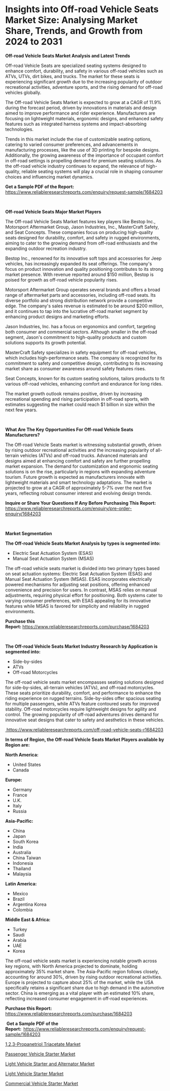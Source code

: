 <p><h1>Insights into Off-road Vehicle Seats Market Size: Analysing Market Share, Trends, and Growth from 2024 to 2031</h1></p><p><strong>Off-road Vehicle Seats Market Analysis and Latest Trends</strong></p>
<p><p>Off-road Vehicle Seats are specialized seating systems designed to enhance comfort, durability, and safety in various off-road vehicles such as ATVs, UTVs, dirt bikes, and trucks. The market for these seats is experiencing significant growth due to the increasing popularity of outdoor recreational activities, adventure sports, and the rising demand for off-road vehicles globally. </p><p>The Off-road Vehicle Seats Market is expected to grow at a CAGR of 11.9% during the forecast period, driven by innovations in materials and design aimed to improve performance and rider experience. Manufacturers are focusing on lightweight materials, ergonomic designs, and enhanced safety features such as integrated harness systems and impact-absorbing technologies. </p><p>Trends in this market include the rise of customizable seating options, catering to varied consumer preferences, and advancements in manufacturing processes, like the use of 3D printing for bespoke designs. Additionally, the growing awareness of the importance of occupant comfort in off-road settings is propelling demand for premium seating solutions. As the off-road vehicle industry continues to expand, the relevance of high-quality, reliable seating systems will play a crucial role in shaping consumer choices and influencing market dynamics.</p></p>
<p><strong>Get a Sample PDF of the Report:&nbsp;</strong> <a href="https://www.reliableresearchreports.com/enquiry/request-sample/1684203?utm_campaign=1595&utm_medium=2&utm_source=Github&utm_content=ia&utm_term=15102024&utm_id=off-road-vehicle-seats">https://www.reliableresearchreports.com/enquiry/request-sample/1684203</a></p>
<p>&nbsp;</p>
<p><strong>Off-road Vehicle Seats Major Market Players</strong></p>
<p><p>The Off-road Vehicle Seats Market features key players like Bestop Inc., Motorsport Aftermarket Group, Jason Industries, Inc., MasterCraft Safety, and Seat Concepts. These companies focus on producing high-quality seats designed for durability, comfort, and safety in rugged environments, aiming to cater to the growing demand from off-road enthusiasts and the expanding outdoor recreation industry.</p><p>Bestop Inc., renowned for its innovative soft tops and accessories for Jeep vehicles, has increasingly expanded its seat offerings. The company's focus on product innovation and quality positioning contributes to its strong market presence. With revenue reported around $150 million, Bestop is poised for growth as off-road vehicle popularity rises.</p><p>Motorsport Aftermarket Group operates several brands and offers a broad range of aftermarket parts and accessories, including off-road seats. Its diverse portfolio and strong distribution network provide a competitive edge. The company's sales revenue is estimated to be around $200 million, and it continues to tap into the lucrative off-road market segment by enhancing product designs and marketing efforts.</p><p>Jason Industries, Inc. has a focus on ergonomics and comfort, targeting both consumer and commercial sectors. Although smaller in the off-road segment, Jason's commitment to high-quality products and custom solutions supports its growth potential.</p><p>MasterCraft Safety specializes in safety equipment for off-road vehicles, which includes high-performance seats. The company is recognized for its commitment to safety and competitive design, contributing to its increasing market share as consumer awareness around safety features rises.</p><p>Seat Concepts, known for its custom seating solutions, tailors products to fit various off-road vehicles, enhancing comfort and endurance for long rides. </p><p>The market growth outlook remains positive, driven by increasing recreational spending and rising participation in off-road sports, with estimates suggesting the market could reach $1 billion in size within the next few years.</p></p>
<p>&nbsp;</p>
<p><strong>What Are The Key Opportunities For Off-road Vehicle Seats Manufacturers?</strong></p>
<p><p>The Off-road Vehicle Seats market is witnessing substantial growth, driven by rising outdoor recreational activities and the increasing popularity of all-terrain vehicles (ATVs) and off-road trucks. Advanced materials and designs aimed at enhancing comfort and safety are further propelling market expansion. The demand for customization and ergonomic seating solutions is on the rise, particularly in regions with expanding adventure tourism. Future growth is expected as manufacturers innovate with lightweight materials and smart technology adaptations. The market is projected to grow at a CAGR of approximately 5-7% over the next five years, reflecting robust consumer interest and evolving design trends.</p></p>
<p><strong>Inquire or Share Your Questions If Any Before Purchasing This Report:</strong> <a href="https://www.reliableresearchreports.com/enquiry/pre-order-enquiry/1684203?utm_campaign=1595&utm_medium=2&utm_source=Github&utm_content=ia&utm_term=15102024&utm_id=off-road-vehicle-seats">https://www.reliableresearchreports.com/enquiry/pre-order-enquiry/1684203</a></p>
<p>&nbsp;</p>
<p><strong>Market Segmentation</strong></p>
<p><strong>The Off-road Vehicle Seats Market Analysis by types is segmented into:</strong></p>
<p><ul><li>Electric Seat Actuation System (ESAS)</li><li>Manual Seat Actuation System (MSAS)</li></ul></p>
<p><p>The off-road vehicle seats market is divided into two primary types based on seat actuation systems: Electric Seat Actuation System (ESAS) and Manual Seat Actuation System (MSAS). ESAS incorporates electrically powered mechanisms for adjusting seat positions, offering enhanced convenience and precision for users. In contrast, MSAS relies on manual adjustments, requiring physical effort for positioning. Both systems cater to varying consumer preferences, with ESAS appealing for its innovative features while MSAS is favored for simplicity and reliability in rugged environments.</p></p>
<p><strong>Purchase this Report:&nbsp;</strong><a href="https://www.reliableresearchreports.com/purchase/1684203?utm_campaign=1595&utm_medium=2&utm_source=Github&utm_content=ia&utm_term=15102024&utm_id=off-road-vehicle-seats">https://www.reliableresearchreports.com/purchase/1684203</a></p>
<p>&nbsp;</p>
<p><strong>The Off-road Vehicle Seats Market Industry Research by Application is segmented into:</strong></p>
<p><ul><li>Side-by-sides</li><li>ATVs</li><li>Off-road Motorcycles</li></ul></p>
<p><p>The off-road vehicle seats market encompasses seating solutions designed for side-by-sides, all-terrain vehicles (ATVs), and off-road motorcycles. These seats prioritize durability, comfort, and performance to enhance the riding experience on rugged terrains. Side-by-sides offer spacious seating for multiple passengers, while ATVs feature contoured seats for improved stability. Off-road motorcycles require lightweight designs for agility and control. The growing popularity of off-road adventures drives demand for innovative seat designs that cater to safety and aesthetics in these vehicles.</p></p>
<p><a href="https://www.reliableresearchreports.com/off-road-vehicle-seats-r1684203?utm_campaign=1595&utm_medium=2&utm_source=Github&utm_content=ia&utm_term=15102024&utm_id=off-road-vehicle-seats">&nbsp;https://www.reliableresearchreports.com/off-road-vehicle-seats-r1684203</a></p>
<p><strong>In terms of Region, the Off-road Vehicle Seats Market Players available by Region are:</strong></p>
<p>
    <p> <strong> North America: </strong>
        <ul>
            <li>United States</li>
            <li>Canada</li>
        </ul>
        </p> 
    <p> <strong> Europe: </strong>
        <ul>
            <li>Germany</li>
            <li>France</li>
            <li>U.K.</li>
            <li>Italy</li>
            <li>Russia</li>
        </ul>
        </p> 
    <p> <strong> Asia-Pacific: </strong>
        <ul>
            <li>China</li>
            <li>Japan</li>
            <li>South Korea</li>
            <li>India</li>
            <li>Australia</li>
            <li>China Taiwan</li>
            <li>Indonesia</li>
            <li>Thailand</li>
            <li>Malaysia</li>
        </ul>
        </p> 
    <p> <strong> Latin America: </strong>
        <ul>
            <li>Mexico</li>
            <li>Brazil</li>
            <li>Argentina Korea</li>
            <li>Colombia</li>
        </ul>
        </p> 
    <p> <strong> Middle East & Africa: </strong>
        <ul>
            <li>Turkey</li>
            <li>Saudi</li>
            <li>Arabia</li>
            <li>UAE</li>
            <li>Korea</li>
        </ul>
    </p>
    </p>
<p><p>The off-road vehicle seats market is experiencing notable growth across key regions, with North America projected to dominate, holding approximately 35% market share. The Asia-Pacific region follows closely, accounting for around 30%, driven by rising outdoor recreational activities. Europe is projected to capture about 25% of the market, while the USA specifically retains a significant share due to high demand in the automotive sector. China is emerging as a vital player with an estimated 10% share, reflecting increased consumer engagement in off-road experiences.</p></p>
<p><strong>Purchase this Report: </strong><a href="https://www.reliableresearchreports.com/purchase/1684203?utm_campaign=1595&utm_medium=2&utm_source=Github&utm_content=ia&utm_term=15102024&utm_id=off-road-vehicle-seats">https://www.reliableresearchreports.com/purchase/1684203</a></p>
<p>&nbsp;<strong>Get a Sample PDF of the Report:&nbsp;&nbsp;</strong><a href="https://www.reliableresearchreports.com/enquiry/request-sample/1684203?utm_campaign=1595&utm_medium=2&utm_source=Github&utm_content=ia&utm_term=15102024&utm_id=off-road-vehicle-seats">https://www.reliableresearchreports.com/enquiry/request-sample/1684203</a></p>
<p><strong></strong></p>
<p><p><a href="https://www.linkedin.com/pulse/analyzing-123-propanetriol-triacetate-market-dynamics-growth-foswf?trk=public_post_embed_feed-article-content&utm_campaign=1595&utm_medium=2&utm_source=Github&utm_content=ia&utm_term=15102024&utm_id=off-road-vehicle-seats">1,2,3-Propanetriol Triacetate Market</a></p><p><a href="https://www.linkedin.com/pulse/global-passenger-vehicle-starter-market-focus-product-type-direct-1hqaf?utm_campaign=1595&utm_medium=2&utm_source=Github&utm_content=ia&utm_term=15102024&utm_id=off-road-vehicle-seats">Passenger Vehicle Starter Market</a></p><p><a href="https://www.linkedin.com/pulse/light-vehicle-starter-alternator-market-outlook-current-assessment-ony8f?utm_campaign=1595&utm_medium=2&utm_source=Github&utm_content=ia&utm_term=15102024&utm_id=off-road-vehicle-seats">Light Vehicle Starter and Alternator Market</a></p><p><a href="https://www.linkedin.com/pulse/exploring-light-vehicle-starter-market-dynamics-global-trends-dolif?trk=public_post_embed_feed-article-content&utm_campaign=1595&utm_medium=2&utm_source=Github&utm_content=ia&utm_term=15102024&utm_id=off-road-vehicle-seats">Light Vehicle Starter Market</a></p><p><a href="https://www.linkedin.com/pulse/global-perspectives-commercial-vehicle-starter-market-trends-lobef?trk=public_post_embed_feed-article-content&utm_campaign=1595&utm_medium=2&utm_source=Github&utm_content=ia&utm_term=15102024&utm_id=off-road-vehicle-seats">Commercial Vehicle Starter Market</a></p></p>
